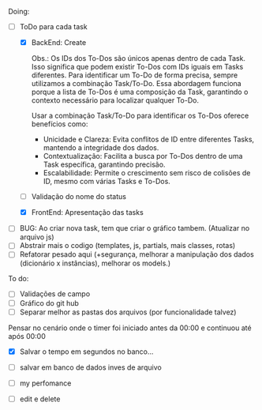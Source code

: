 Doing:
- [ ] ToDo para cada task
    - [x] BackEnd: Create

        Obs.:
        Os IDs dos To-Dos são únicos apenas dentro de cada Task. Isso significa que podem existir To-Dos com IDs iguais em Tasks diferentes. Para identificar um To-Do de forma precisa, sempre utilizamos a combinação Task/To-Do. Essa abordagem funciona porque a lista de To-Dos é uma composição da Task, garantindo o contexto necessário para localizar qualquer To-Do.

        Usar a combinação Task/To-Do para identificar os To-Dos oferece benefícios como:

        - Unicidade e Clareza: Evita conflitos de ID entre diferentes Tasks, mantendo a integridade dos dados.
        - Contextualização: Facilita a busca por To-Dos dentro de uma Task específica, garantindo precisão.
        - Escalabilidade: Permite o crescimento sem risco de colisões de ID, mesmo com várias Tasks e To-Dos.
        
    - [ ] Validação do nome do status
    - [x] FrontEnd: Apresentação das tasks
- [ ] BUG: Ao criar nova task, tem que criar o gráfico tambem. (Atualizar no arquivo js)
- [ ] Abstrair mais o codigo (templates, js, partials, mais classes, rotas)
- [ ] Refatorar pesado aqui (+segurança, melhorar a manipulação dos dados (dicionário x instâncias), melhorar os models.)

To do:

- [ ] Validações de campo
- [ ] Gráfico do git hub
- [ ] Separar melhor as pastas dos arquivos (por funcionalidade talvez)

Pensar no cenário onde o timer foi iniciado antes da 00:00 e continuou até após 00:00

- [x] Salvar o tempo em segundos no banco...
- [ ] salvar em banco de dados inves de arquivo
- [ ] my perfomance
- [ ] edit e delete


